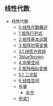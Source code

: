 ## 线性代数
- 线性代数
  - [0 线性代数概述](线性代数/0%20线性代数概述.md)
  - [1 矩阵行列式](线性代数/1%20矩阵行列式.md)
  - [2 矩阵基本运算](线性代数/2%20矩阵基本运算.md)
  - [3 矩阵初等变换](线性代数/3%20矩阵初等变换.md)
  - [3.1 线性方程组](线性代数/3.1%20线性方程组.md)
  - [3blue1brown](线性代数/3blue1brown.md)
  - [4 向量空间](线性代数/4%20向量空间.md)
  - [5 矩阵相似变换](线性代数/5%20矩阵相似变换.md)
  - [5.1 二次型](线性代数/5.1%20二次型.md)
  - [6 线性空间](线性代数/6%20线性空间.md)
  - 张量
    - [补充](线性代数/张量/补充.md)
  - [附录1](线性代数/附录1.md)
